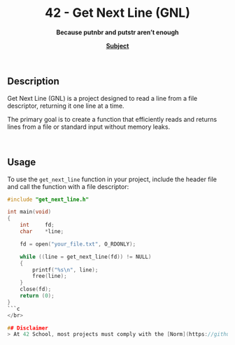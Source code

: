 <div align="center">
<h1>42 - Get Next Line (GNL)</h1>
<p><strong>Because putnbr and putstr aren’t enough</strong></a></p>
<p><a href="https://github.com/MathysCogne/42_Get-Next-Line/blob/main/subject/gnl.pdf"><strong>Subject</strong></a></p>
</br>
</div>

## Description

Get Next Line (GNL) is a project designed to read a line from a file descriptor, returning it one line at a time.

The primary goal is to create a function that efficiently reads and returns lines from a file or standard input without memory leaks.

</br>

## Usage
To use the `get_next_line` function in your project, include the header file and call the function with a file descriptor:

```c
#include "get_next_line.h"

int	main(void)
{
	int		fd;
	char	*line;

	fd = open("your_file.txt", O_RDONLY);

	while ((line = get_next_line(fd)) != NULL)
	{
		printf("%s\n", line);
		free(line);
	}
	close(fd);
	return (0);
}
```c
</br>

## Disclaimer
> At 42 School, most projects must comply with the [Norm](https://github.com/42School/norminette/blob/master/pdf/en.norm.pdf).